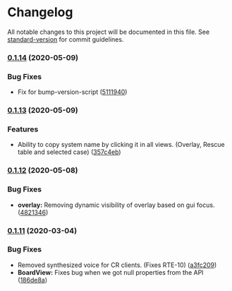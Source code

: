# Changelog

All notable changes to this project will be documented in this file. See [standard-version](https://github.com/conventional-changelog/standard-version) for commit guidelines.

### [0.1.14](https://github.com/FuelRats/RatTracker-electron/compare/v0.1.13...v0.1.14) (2020-05-09)


### Bug Fixes

* Fix for bump-version-script ([5111940](https://github.com/FuelRats/RatTracker-electron/commit/5111940dfed0915e3bd8ff53ba7eba344b75924d))

### [0.1.13](https://github.com/FuelRats/RatTracker-electron/compare/v0.1.12...v0.1.13) (2020-05-09)


### Features

* Ability to copy system name by clicking it in all views. (Overlay, Rescue table and selected case) ([357c4eb](https://github.com/FuelRats/RatTracker-electron/commit/357c4eb9f969ea52cc5387021dd72b443f844949))

### [0.1.12](https://github.com/FuelRats/RatTracker-electron/compare/v0.1.11...v0.1.12) (2020-05-08)


### Bug Fixes

* **overlay:** Removing dynamic visibility of overlay based on gui focus. ([4821346](https://github.com/FuelRats/RatTracker-electron/commit/4821346ac9cbb6f13d270dd4ddabcc3dc659b7b4))

### [0.1.11](https://github.com/FuelRats/RatTracker-electron/compare/v0.1.9-alpha...v0.1.11) (2020-03-04)


### Bug Fixes

* Removed synthesized voice for CR clients. (Fixes RTE-10) ([a3fc209](https://github.com/FuelRats/RatTracker-electron/commit/a3fc209901bec4a611dc298ef0656cc55c3a46fe))
* **BoardView:** Fixes bug when we got null properties from the API ([186de8a](https://github.com/FuelRats/RatTracker-electron/commit/186de8a1ba0647577575e14ea97fe25abf4e2b69))
